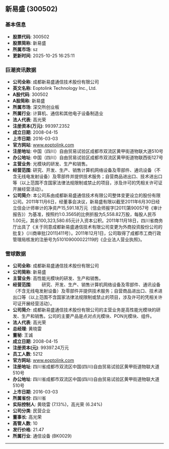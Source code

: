 ## 新易盛 (300502)

### 基本信息

- **股票代码**: 300502
- **股票简称**: 新易盛
- **所属市场**: sz
- **更新时间**: 2025-10-25 16:25:11

### 巨潮资讯数据

- **公司全称**: 成都新易盛通信技术股份有限公司
- **英文名称**: Eoptolink Technology Inc., Ltd.
- **A股代码**: 300502
- **A股简称**: 新易盛
- **所属市场**: 深交所创业板
- **所属行业**: 计算机、通信和其他电子设备制造业
- **法人代表**: 高光荣
- **注册资本(万元)**: 99397.2352
- **成立日期**: 2008-04-15
- **上市日期**: 2016-03-03
- **官方网站**: www.eoptolink.com
- **注册地址**: 中国（四川）自由贸易试验区成都市双流区黄甲街道物联大道510号
- **办公地址**: 中国（四川）自由贸易试验区成都市双流区黄甲街道物联西街127号
- **主营业务**: 光模块的研发、生产和销售。
- **经营范围**: 研究、开发、生产、销售计算机网络设备及零部件、通讯设备（不含无线电发射设备）及零部件并提供技术服务；自营商品进出口、技术进出口等（以上范围不含国家法律法规限制或禁止的项目，涉及许可的凭相关许可证开展经营活动）。
- **公司简介**: 本公司系由成都新易盛通信技术有限公司整体变更设立的股份有限公司。2011年11月6日，经董事会决议，新易盛有限以截至2011年6月30日经立信会计师审计的净资产15,591.18万元（信会师报字[2011]第90057号《审计报告》）为基准，按照约1:0.3565的比例折股为5,558.82万股，每股人民币1.00元，其余100,323,580.65元计入资本公积。2011年11月18日，四川省商务厅出具了《关于同意成都新易盛通信技术有限公司变更为外商投资股份公司的批复》（川商审批[2011]411号）。2011年12月1日，公司取得了成都市工商行政管理局核发的注册号为510109000022119的《企业法人营业执照》。

### 雪球数据

- **公司全称**: 成都新易盛通信技术股份有限公司
- **公司简称**: 新易盛
- **主营业务**: 高性能光模块的研发、生产和销售。
- **经营范围**: 　　研究、开发、生产、销售计算机网络设备及零部件、通讯设备（不含无线电发射设备）及零部件并提供技术服务；自营商品进出口、技术进出口等（以上范围不含国家法律法规限制或禁止的项目，涉及许可的凭相关许可证开展经营活动）。
- **公司简介**: 成都新易盛通信技术股份有限公司的主营业务是高性能光模块的研发、生产和销售。公司的主要产品是点对点光模块、PON光模块、组件。
- **法人代表**: 高光荣
- **总经理**: 黄晓雷
- **董秘**: 王诚
- **成立日期**: 2008-04-15
- **注册资本(元)**: 99397.24万元
- **员工人数**: 5212
- **官方网站**: www.eoptolink.com
- **注册地址**: 四川省成都市双流区中国(四川)自由贸易试验区黄甲街道物联大道510号
- **办公地址**: 四川省成都市双流区中国(四川)自由贸易试验区黄甲街道物联大道510号
- **上市日期**: 2016-03-03
- **所属省份**: 四川省
- **实际控制人**: 黄晓雷 (7.13%)，高光荣 (6.24%)
- **公司分类**: 民营企业
- **董事长**: 高光荣
- **高管人数**: 10
- **发行价格**: 21.47
- **所属行业**: 通信设备 (BK0029)

---